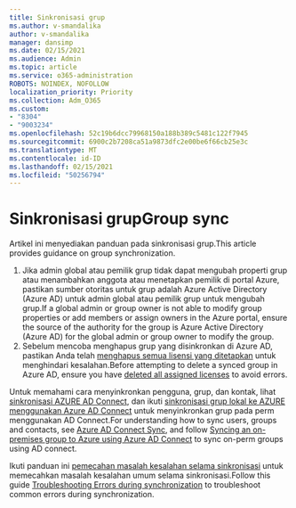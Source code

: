 ```yaml
---
title: Sinkronisasi grup
ms.author: v-smandalika
author: v-smandalika
manager: dansimp
ms.date: 02/15/2021
ms.audience: Admin
ms.topic: article
ms.service: o365-administration
ROBOTS: NOINDEX, NOFOLLOW
localization_priority: Priority
ms.collection: Adm_O365
ms.custom:
- "8304"
- "9003234"
ms.openlocfilehash: 52c19b6dcc79968150a188b389c5481c122f7945
ms.sourcegitcommit: 6900c2b7208ca51a9873dfc2e00be6f66cb25e3c
ms.translationtype: MT
ms.contentlocale: id-ID
ms.lasthandoff: 02/15/2021
ms.locfileid: "50256794"
---
```

# <a name="group-sync"></a><span data-ttu-id="56759-102">Sinkronisasi grup</span><span class="sxs-lookup"><span data-stu-id="56759-102">Group sync</span></span>

<span data-ttu-id="56759-103">Artikel ini menyediakan panduan pada sinkronisasi grup.</span><span class="sxs-lookup"><span data-stu-id="56759-103">This article provides guidance on group synchronization.</span></span>

1. <span data-ttu-id="56759-104">Jika admin global atau pemilik grup tidak dapat mengubah properti grup atau menambahkan anggota atau menetapkan pemilik di portal Azure, pastikan sumber otoritas untuk grup adalah Azure Active Directory (Azure AD) untuk admin global atau pemilik grup untuk mengubah grup.</span><span class="sxs-lookup"><span data-stu-id="56759-104">If a global admin or group owner is not able to modify group properties or add members or assign owners in the Azure portal, ensure the source of the authority for the group is Azure Active Directory (Azure AD) for the global admin or group owner to modify the group.</span></span>
2. <span data-ttu-id="56759-105">Sebelum mencoba menghapus grup yang disinkronkan di Azure AD, pastikan Anda telah [menghapus semua lisensi yang ditetapkan](https://docs.microsoft.com/azure/active-directory/enterprise-users/licensing-group-advanced) untuk menghindari kesalahan.</span><span class="sxs-lookup"><span data-stu-id="56759-105">Before attempting to delete a synced group in Azure AD, ensure you have [deleted all assigned licenses](https://docs.microsoft.com/azure/active-directory/enterprise-users/licensing-group-advanced) to avoid errors.</span></span>

<span data-ttu-id="56759-106">Untuk memahami cara menyinkronkan pengguna, grup, dan kontak, lihat [sinkronisasi AZURE AD Connect](https://docs.microsoft.com/azure/active-directory/hybrid/concept-azure-ad-connect-sync-user-and-contacts), dan ikuti [sinkronisasi grup lokal ke AZURE menggunakan Azure AD Connect](https://docs.microsoft.com/azure/active-directory/hybrid/whatis-hybrid-identity?WT.mc_id=Portal-Microsoft_Azure_Support) untuk menyinkronkan grup pada perm menggunakan AD Connect.</span><span class="sxs-lookup"><span data-stu-id="56759-106">For understanding how to sync users, groups and contacts, see [Azure AD Connect Sync](https://docs.microsoft.com/azure/active-directory/hybrid/concept-azure-ad-connect-sync-user-and-contacts), and follow [Syncing an on-premises group to Azure using Azure AD Connect](https://docs.microsoft.com/azure/active-directory/hybrid/whatis-hybrid-identity?WT.mc_id=Portal-Microsoft_Azure_Support) to sync on-perm groups using AD connect.</span></span>

<span data-ttu-id="56759-107">Ikuti panduan ini [pemecahan masalah kesalahan selama sinkronisasi](https://docs.microsoft.com/azure/active-directory/hybrid/tshoot-connect-sync-errors) untuk memecahkan masalah kesalahan umum selama sinkronisasi.</span><span class="sxs-lookup"><span data-stu-id="56759-107">Follow this guide [Troubleshooting Errors during synchronization](https://docs.microsoft.com/azure/active-directory/hybrid/tshoot-connect-sync-errors) to troubleshoot common errors during synchronization.</span></span>


